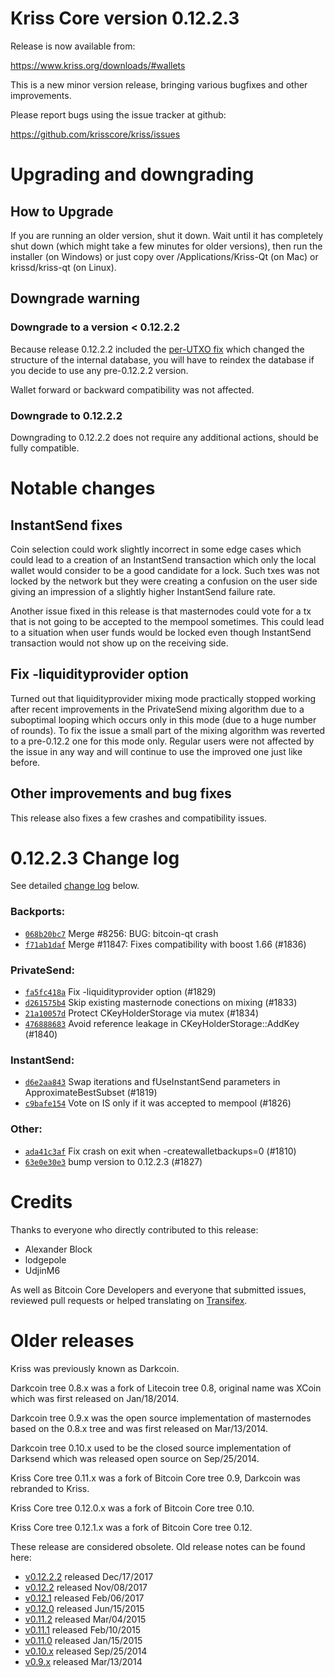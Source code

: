 Kriss Core version 0.12.2.3
==========================

Release is now available from:

  <https://www.kriss.org/downloads/#wallets>

This is a new minor version release, bringing various bugfixes and other
improvements.

Please report bugs using the issue tracker at github:

  <https://github.com/krisscore/kriss/issues>


Upgrading and downgrading
=========================

How to Upgrade
--------------

If you are running an older version, shut it down. Wait until it has completely
shut down (which might take a few minutes for older versions), then run the
installer (on Windows) or just copy over /Applications/Kriss-Qt (on Mac) or
krissd/kriss-qt (on Linux).

Downgrade warning
-----------------

### Downgrade to a version < 0.12.2.2

Because release 0.12.2.2 included the [per-UTXO fix](release-notes/kriss/release-notes-0.12.2.2.md#per-utxo-fix)
which changed the structure of the internal database, you will have to reindex
the database if you decide to use any pre-0.12.2.2 version.

Wallet forward or backward compatibility was not affected.

### Downgrade to 0.12.2.2

Downgrading to 0.12.2.2 does not require any additional actions, should be
fully compatible.

Notable changes
===============

InstantSend fixes
-----------------

Coin selection could work slightly incorrect in some edge cases which could
lead to a creation of an InstantSend transaction which only the local wallet
would consider to be a good candidate for a lock. Such txes was not locked by
the network but they were creating a confusion on the user side giving an
impression of a slightly higher InstantSend failure rate.

Another issue fixed in this release is that masternodes could vote for a tx
that is not going to be accepted to the mempool sometimes. This could lead to
a situation when user funds would be locked even though InstantSend transaction
would not show up on the receiving side.

Fix -liquidityprovider option
-----------------------------

Turned out that liquidityprovider mixing mode practically stopped working after
recent improvements in the PrivateSend mixing algorithm due to a suboptimal
looping which occurs only in this mode (due to a huge number of rounds). To fix
the issue a small part of the mixing algorithm was reverted to a pre-0.12.2 one
for this mode only. Regular users were not affected by the issue in any way and
will continue to use the improved one just like before.

Other improvements and bug fixes
--------------------------------

This release also fixes a few crashes and compatibility issues.


0.12.2.3 Change log
===================

See detailed [change log](https://github.com/krisscore/kriss/compare/v0.12.2.2...krisscore:v0.12.2.3) below.

### Backports:
- [`068b20bc7`](https://github.com/krisscore/kriss/commit/068b20bc7) Merge #8256: BUG: bitcoin-qt crash
- [`f71ab1daf`](https://github.com/krisscore/kriss/commit/f71ab1daf) Merge #11847: Fixes compatibility with boost 1.66 (#1836)

### PrivateSend:
- [`fa5fc418a`](https://github.com/krisscore/kriss/commit/fa5fc418a) Fix -liquidityprovider option (#1829)
- [`d261575b4`](https://github.com/krisscore/kriss/commit/d261575b4) Skip existing masternode conections on mixing (#1833)
- [`21a10057d`](https://github.com/krisscore/kriss/commit/21a10057d) Protect CKeyHolderStorage via mutex (#1834)
- [`476888683`](https://github.com/krisscore/kriss/commit/476888683) Avoid reference leakage in CKeyHolderStorage::AddKey (#1840)

### InstantSend:
- [`d6e2aa843`](https://github.com/krisscore/kriss/commit/d6e2aa843) Swap iterations and fUseInstantSend parameters in ApproximateBestSubset (#1819)
- [`c9bafe154`](https://github.com/krisscore/kriss/commit/c9bafe154) Vote on IS only if it was accepted to mempool (#1826)

### Other:
- [`ada41c3af`](https://github.com/krisscore/kriss/commit/ada41c3af) Fix crash on exit when -createwalletbackups=0 (#1810)
- [`63e0e30e3`](https://github.com/krisscore/kriss/commit/63e0e30e3) bump version to 0.12.2.3 (#1827)

Credits
=======

Thanks to everyone who directly contributed to this release:

- Alexander Block
- lodgepole
- UdjinM6

As well as Bitcoin Core Developers and everyone that submitted issues,
reviewed pull requests or helped translating on
[Transifex](https://www.transifex.com/projects/p/kriss/).


Older releases
==============

Kriss was previously known as Darkcoin.

Darkcoin tree 0.8.x was a fork of Litecoin tree 0.8, original name was XCoin
which was first released on Jan/18/2014.

Darkcoin tree 0.9.x was the open source implementation of masternodes based on
the 0.8.x tree and was first released on Mar/13/2014.

Darkcoin tree 0.10.x used to be the closed source implementation of Darksend
which was released open source on Sep/25/2014.

Kriss Core tree 0.11.x was a fork of Bitcoin Core tree 0.9,
Darkcoin was rebranded to Kriss.

Kriss Core tree 0.12.0.x was a fork of Bitcoin Core tree 0.10.

Kriss Core tree 0.12.1.x was a fork of Bitcoin Core tree 0.12.

These release are considered obsolete. Old release notes can be found here:

- [v0.12.2.2](release-notes/kriss/release-notes-0.12.2.2.md) released Dec/17/2017
- [v0.12.2](release-notes/kriss/release-notes-0.12.2.md) released Nov/08/2017
- [v0.12.1](release-notes/kriss/release-notes-0.12.1.md) released Feb/06/2017
- [v0.12.0](release-notes/kriss/release-notes-0.12.0.md) released Jun/15/2015
- [v0.11.2](release-notes/kriss/release-notes-0.11.2.md) released Mar/04/2015
- [v0.11.1](release-notes/kriss/release-notes-0.11.1.md) released Feb/10/2015
- [v0.11.0](release-notes/kriss/release-notes-0.11.0.md) released Jan/15/2015
- [v0.10.x](release-notes/kriss/release-notes-0.10.0.md) released Sep/25/2014
- [v0.9.x](release-notes/kriss/release-notes-0.9.0.md) released Mar/13/2014

